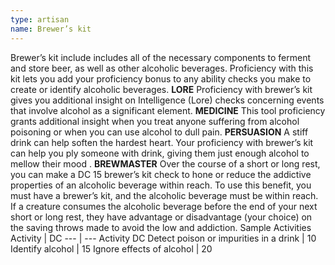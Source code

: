 ```yaml
---
type: artisan
name: Brewer’s kit
---
```

Brewer’s kit include includes all of the necessary components to ferment and store beer, as well as other alcoholic beverages.
Proficiency with this kit lets you add your proficiency bonus to any ability checks you make to create or identify alcoholic beverages.
__LORE__
Proficiency with brewer’s kit gives you additional insight on Intelligence (Lore) checks concerning events that involve alcohol as a significant element.
__MEDICINE__
This tool proficiency grants additional insight when you treat anyone suffering from alcohol poisoning or when you can use alcohol to dull pain.
__PERSUASION__
A stiff drink can help soften the hardest heart. Your proficiency with brewer’s kit can help you ply someone with drink, giving them just enough alcohol to mellow their mood .
__BREWMASTER__
Over the course of a short or long rest, you can make a DC 15 brewer’s kit check to hone or reduce the addictive properties of an alcoholic beverage within reach. To use this benefit, you must have a brewer’s kit, and the alcoholic beverage must be within reach. If a creature consumes the alcoholic beverage before the end of your next short or long rest, they have advantage or disadvantage (your choice) on the saving throws made to avoid the low and addiction.
Sample Activities
Activity | DC
--- | ---
Activity	DC
Detect poison or impurities in a drink | 10
Identify alcohol | 15
Ignore effects of alcohol | 20
